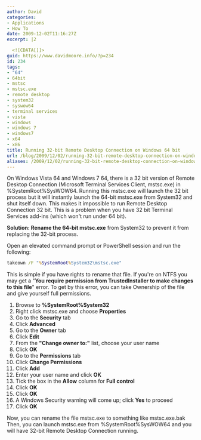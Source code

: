 ```yaml
---
author: David
categories:
- Applications
- How To
date: 2009-12-02T11:16:27Z
excerpt: |2

  <![CDATA[]]>
guid: https://www.davidmoore.info/?p=234
id: 234
tags:
- "64"
- 64bit
- mstsc
- mstsc.exe
- remote desktop
- system32
- syswow64
- terminal services
- vista
- windows
- windows 7
- windows7
- x64
- x86
title: Running 32-bit Remote Desktop Connection on Windows 64 bit
url: /blog/2009/12/02/running-32-bit-remote-desktop-connection-on-windows-64-bit/
aliases: /2009/12/02/running-32-bit-remote-desktop-connection-on-windows-64-bit/
---
```


On Windows Vista 64 and Windows 7 64, there is a 32 bit version of Remote Desktop Connection (Microsoft Terminal Services Client, mstsc.exe) in %SystemRoot%SysWOW64. Running this mstsc.exe will launch the 32 bit process but it will instantly launch the 64-bit mstsc.exe from System32 and shut itself down. This makes it impossible to run Remote Desktop Connection 32 bit. This is a problem when you have 32 bit Terminal Services add-ins (which won't run under 64 bit). 

**Solution: Rename the 64-bit mstsc.exe** from System32 to prevent it from replacing the 32-bit process.

Open an elevated command prompt or PowerShell session and run the following:

```cmd
takeown /F "%SystemRoot%System32\mstsc.exe"

```

This is simple if you have rights to rename that file. If you're on NTFS you may get a "**You require permission from TrustedInstaller to make changes to this file**" error. To get by this error, you can take Ownership of the file and give yourself full permissions.



1. Browse to **%SystemRoot%System32**
2. Right click mstsc.exe and choose **Properties**
3. Go to the **Security** tab
4. Click **Advanced**
5. Go to the **Owner** tab
6. Click **Edit**
7. From the **"Change owner to:"** list, choose your user name
8. Click **OK**
9. Go to the **Permissions** tab
10. Click **Change Permissions**
11. Click **Add**
12. Enter your user name and click **OK**
13. Tick the box in the **Allow** column for **Full control**
14. Click **OK**
15. Click **OK**
16. A Windows Security warning will come up; click **Yes** to proceed
17. Click **OK**

Now, you can rename the file mstsc.exe to something like mstsc.exe.bak Then, you can launch mstsc.exe from %SystemRoot%SysWOW64 and you will have 32-bit Remote Desktop Connection running.